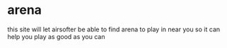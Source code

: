 # arena
this site will let airsofter be able to find arena to play in near you so it can help you play as good as you can
